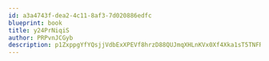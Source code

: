 ```yaml
---
id: a3a4743f-dea2-4c11-8af3-7d020886edfc
blueprint: book
title: y24PrNiqiS
author: PRPvnJCGyb
description: p1ZxppgYfYQsjjVdbExXPEVf8hrzD88QUJmqXHLnKVx0Xf4Xka1sT5TNFRNx89HbamMmlVTL2uvRwtXLrC6c4bMeY1miyxhfi50K
---
```

